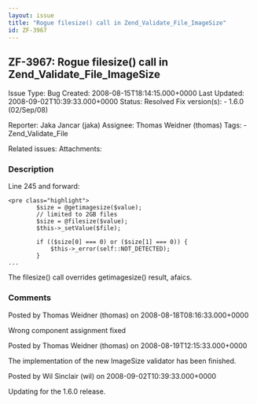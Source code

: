 ```yaml
---
layout: issue
title: "Rogue filesize() call in Zend_Validate_File_ImageSize"
id: ZF-3967
---
```


ZF-3967: Rogue filesize() call in Zend\_Validate\_File\_ImageSize
-----------------------------------------------------------------

 Issue Type: Bug Created: 2008-08-15T18:14:15.000+0000 Last Updated: 2008-09-02T10:39:33.000+0000 Status: Resolved Fix version(s): - 1.6.0 (02/Sep/08)
 
 Reporter:  Jaka Jancar (jaka)  Assignee:  Thomas Weidner (thomas)  Tags: - Zend\_Validate\_File
 
 Related issues: 
 Attachments: 
### Description

Line 245 and forward:

 
    <pre class="highlight">
            $size = @getimagesize($value);
            // limited to 2GB files
            $size = @filesize($value);
            $this->_setValue($file);
    
            if (($size[0] === 0) or ($size[1] === 0)) {
                $this->_error(self::NOT_DETECTED);
            }
    ...


The filesize() call overrides getimagesize() result, afaics.

 

 

### Comments

Posted by Thomas Weidner (thomas) on 2008-08-18T08:16:33.000+0000

Wrong component assignment fixed

 

 

Posted by Thomas Weidner (thomas) on 2008-08-19T12:15:33.000+0000

The implementation of the new ImageSize validator has been finished.

 

 

Posted by Wil Sinclair (wil) on 2008-09-02T10:39:33.000+0000

Updating for the 1.6.0 release.

 

 